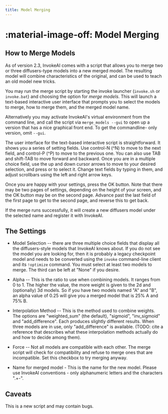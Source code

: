 ```yaml
---
title: Model Merging
---
```


# :material-image-off: Model Merging

## How to Merge Models

As of version 2.3, InvokeAI comes with a script that allows you to
merge two or three diffusers-type models into a new merged model. The
resulting model will combine characteristics of the original, and can
be used to teach an old model new tricks.

You may run the merge script by starting the invoke launcher
(`invoke.sh` or `invoke.bat`) and choosing the option for _merge
models_. This will launch a text-based interactive user interface that
prompts you to select the models to merge, how to merge them, and the
merged model name.

Alternatively you may activate InvokeAI's virtual environment from the
command line, and call the script via `merge_models --gui` to open up
a version that has a nice graphical front end. To get the commandline-
only version, omit `--gui`.

The user interface for the text-based interactive script is
straightforward. It shows you a series of setting fields. Use control-N (^N)
to move to the next field, and control-P (^P) to move to the previous
one. You can also use TAB and shift-TAB to move forward and
backward. Once you are in a multiple choice field, use the up and down
cursor arrows to move to your desired selection, and press <SPACE> or
<ENTER> to select it. Change text fields by typing in them, and adjust
scrollbars using the left and right arrow keys.

Once you are happy with your settings, press the OK button. Note that
there may be two pages of settings, depending on the height of your
screen, and the OK button may be on the second page. Advance past the
last field of the first page to get to the second page, and reverse
this to get back.

If the merge runs successfully, it will create a new diffusers model
under the selected name and register it with InvokeAI.

## The Settings

* Model Selection -- there are three multiple choice fields that
  display all the diffusers-style models that InvokeAI knows about.
  If you do not see the model you are looking for, then it is probably
  a legacy checkpoint model and needs to be converted using the
  `invoke` command-line client and its `!optimize` command. You
  must select at least two models to merge. The third can be left at
  "None" if you desire.

* Alpha -- This is the ratio to use when combining models. It ranges
  from 0 to 1. The higher the value, the more weight is given to the
  2d and (optionally) 3d models. So if you have two models named "A"
  and "B", an alpha value of 0.25 will give you a merged model that is
  25% A and 75% B.

* Interpolation Method -- This is the method used to combine
  weights. The options are "weighted_sum" (the default), "sigmoid",
  "inv_sigmoid" and "add_difference". Each produces slightly different
  results. When three models are in use, only "add_difference" is
  available. (TODO: cite a reference that describes what these
  interpolation methods actually do and how to decide among them).

* Force -- Not all models are compatible with each other. The merge
  script will check for compatibility and refuse to merge ones that
  are incompatible. Set this checkbox to try merging anyway.

* Name for merged model - This is the name for the new model. Please
  use InvokeAI conventions - only alphanumeric letters and the
  characters ".+-".

## Caveats

This is a new script and may contain bugs.
